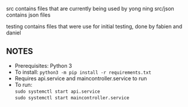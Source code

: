 src contains files that are currently being used by yong ning 
src/json contains json files 

testing contains files that were use for initial testing, done by fabien and daniel 

## NOTES
<ul>
    <li>Prerequisites: Python 3</li>
    <li>To install: <code>python3 -m pip install -r requirements.txt</code></li>
    <li>Requires api.service and maincontroller.service to run</li>
    <li>To run: <br /><code>sudo systemctl start api.service</code><br />
                <code>sudo systemctl start maincontroller.service</code></li>
</ul>